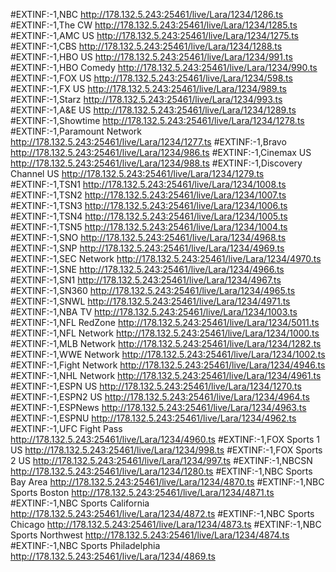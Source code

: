 #EXTINF:-1,NBC
http://178.132.5.243:25461/live/Lara/1234/1286.ts
#EXTINF:-1,The CW
http://178.132.5.243:25461/live/Lara/1234/1285.ts
#EXTINF:-1,AMC US
http://178.132.5.243:25461/live/Lara/1234/1275.ts
#EXTINF:-1,CBS
http://178.132.5.243:25461/live/Lara/1234/1288.ts
#EXTINF:-1,HBO US
http://178.132.5.243:25461/live/Lara/1234/991.ts
#EXTINF:-1,HBO Comedy
http://178.132.5.243:25461/live/Lara/1234/990.ts
#EXTINF:-1,FOX US
http://178.132.5.243:25461/live/Lara/1234/598.ts
#EXTINF:-1,FX US
http://178.132.5.243:25461/live/Lara/1234/989.ts
#EXTINF:-1,Starz
http://178.132.5.243:25461/live/Lara/1234/993.ts
#EXTINF:-1,A&E US
http://178.132.5.243:25461/live/Lara/1234/1289.ts
#EXTINF:-1,Showtime
http://178.132.5.243:25461/live/Lara/1234/1278.ts
#EXTINF:-1,Paramount Network
http://178.132.5.243:25461/live/Lara/1234/1277.ts
#EXTINF:-1,Bravo
http://178.132.5.243:25461/live/Lara/1234/986.ts
#EXTINF:-1,Cinemax US
http://178.132.5.243:25461/live/Lara/1234/988.ts
#EXTINF:-1,Discovery Channel US
http://178.132.5.243:25461/live/Lara/1234/1279.ts
#EXTINF:-1,TSN1
http://178.132.5.243:25461/live/Lara/1234/1008.ts
#EXTINF:-1,TSN2
http://178.132.5.243:25461/live/Lara/1234/1007.ts
#EXTINF:-1,TSN3
http://178.132.5.243:25461/live/Lara/1234/1006.ts
#EXTINF:-1,TSN4
http://178.132.5.243:25461/live/Lara/1234/1005.ts
#EXTINF:-1,TSN5
http://178.132.5.243:25461/live/Lara/1234/1004.ts
#EXTINF:-1,SNO
http://178.132.5.243:25461/live/Lara/1234/4968.ts
#EXTINF:-1,SNP
http://178.132.5.243:25461/live/Lara/1234/4969.ts
#EXTINF:-1,SEC Network
http://178.132.5.243:25461/live/Lara/1234/4970.ts
#EXTINF:-1,SNE
http://178.132.5.243:25461/live/Lara/1234/4966.ts
#EXTINF:-1,SN1
http://178.132.5.243:25461/live/Lara/1234/4967.ts
#EXTINF:-1,SN360
http://178.132.5.243:25461/live/Lara/1234/4965.ts
#EXTINF:-1,SNWL
http://178.132.5.243:25461/live/Lara/1234/4971.ts
#EXTINF:-1,NBA TV
http://178.132.5.243:25461/live/Lara/1234/1003.ts
#EXTINF:-1,NFL RedZone
http://178.132.5.243:25461/live/Lara/1234/5011.ts
#EXTINF:-1,NFL Network
http://178.132.5.243:25461/live/Lara/1234/1000.ts
#EXTINF:-1,MLB Network
http://178.132.5.243:25461/live/Lara/1234/1282.ts
#EXTINF:-1,WWE Network
http://178.132.5.243:25461/live/Lara/1234/1002.ts
#EXTINF:-1,Fight Network
http://178.132.5.243:25461/live/Lara/1234/4946.ts
#EXTINF:-1,NHL Network
http://178.132.5.243:25461/live/Lara/1234/4961.ts
#EXTINF:-1,ESPN US
http://178.132.5.243:25461/live/Lara/1234/1270.ts
#EXTINF:-1,ESPN2 US
http://178.132.5.243:25461/live/Lara/1234/4964.ts
#EXTINF:-1,ESPNews
http://178.132.5.243:25461/live/Lara/1234/4963.ts
#EXTINF:-1,ESPNU
http://178.132.5.243:25461/live/Lara/1234/4962.ts
#EXTINF:-1,UFC Fight Pass
http://178.132.5.243:25461/live/Lara/1234/4960.ts
#EXTINF:-1,FOX Sports 1 US
http://178.132.5.243:25461/live/Lara/1234/998.ts
#EXTINF:-1,FOX Sports 2 US
http://178.132.5.243:25461/live/Lara/1234/997.ts
#EXTINF:-1,NBCSN
http://178.132.5.243:25461/live/Lara/1234/1280.ts
#EXTINF:-1,NBC Sports Bay Area
http://178.132.5.243:25461/live/Lara/1234/4870.ts
#EXTINF:-1,NBC Sports Boston
http://178.132.5.243:25461/live/Lara/1234/4871.ts
#EXTINF:-1,NBC Sports California
http://178.132.5.243:25461/live/Lara/1234/4872.ts
#EXTINF:-1,NBC Sports Chicago
http://178.132.5.243:25461/live/Lara/1234/4873.ts
#EXTINF:-1,NBC Sports Northwest
http://178.132.5.243:25461/live/Lara/1234/4874.ts
#EXTINF:-1,NBC Sports Philadelphia
http://178.132.5.243:25461/live/Lara/1234/4869.ts
